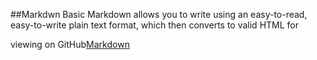 ##Markdwn Basic
Markdown allows you to write using an easy-to-read, easy-to-write plain text format, which then converts to valid HTML for 

viewing on GitHub[Markdown](http://daringfireball.net/projects/markdown/)

